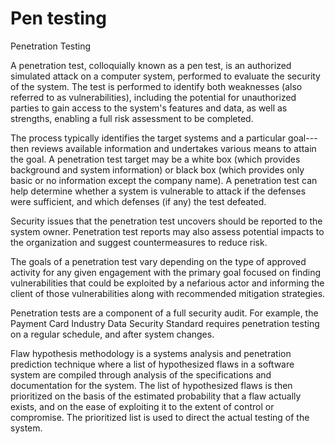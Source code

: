 # Pen testing


Penetration Testing

A penetration test, colloquially known as a pen test, is an authorized
simulated attack on a computer system, performed to evaluate the
security of the system. The test is performed to identify both
weaknesses (also referred to as vulnerabilities), including the
potential for unauthorized parties to gain access to the system's
features and data, as well as strengths, enabling a full risk assessment
to be completed.

The process typically identifies the target systems and a particular
goal---then reviews available information and undertakes various means
to attain the goal. A penetration test target may be a white box (which
provides background and system information) or black box (which provides
only basic or no information except the company name). A penetration
test can help determine whether a system is vulnerable to attack if the
defenses were sufficient, and which defenses (if any) the test defeated.

Security issues that the penetration test uncovers should be reported to
the system owner. Penetration test reports may also assess potential
impacts to the organization and suggest countermeasures to reduce risk.

The goals of a penetration test vary depending on the type of approved
activity for any given engagement with the primary goal focused on
finding vulnerabilities that could be exploited by a nefarious actor and
informing the client of those vulnerabilities along with recommended
mitigation strategies.

Penetration tests are a component of a full security audit. For example,
the Payment Card Industry Data Security Standard requires penetration
testing on a regular schedule, and after system changes.

Flaw hypothesis methodology is a systems analysis and penetration
prediction technique where a list of hypothesized flaws in a software
system are compiled through analysis of the specifications and
documentation for the system. The list of hypothesized flaws is then
prioritized on the basis of the estimated probability that a flaw
actually exists, and on the ease of exploiting it to the extent of
control or compromise. The prioritized list is used to direct the actual
testing of the system.

